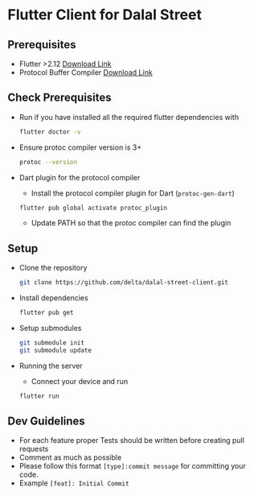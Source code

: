 # Flutter Client for Dalal Street

## Prerequisites

- Flutter >2.12 [Download Link](https://flutter.dev/docs/get-started/install)
- Protocol Buffer Compiler [Download Link](https://grpc.io/docs/protoc-installation/)

## Check Prerequisites

- Run if you have installed all the required flutter dependencies with

  ```bash
  flutter doctor -v
  ```

- Ensure protoc compiler version is 3+

  ```bash
  protoc --version
  ```

- Dart plugin for the protocol compiler

  - Install the protocol compiler plugin for Dart (`protoc-gen-dart`)

  ```bash
  flutter pub global activate protoc_plugin
  ```

  - Update PATH so that the protoc compiler can find the plugin

## Setup

- Clone the repository
  ```bash
  git clone https://github.com/delta/dalal-street-client.git
  ```
- Install dependencies

  ```bash
  flutter pub get
  ```

- Setup submodules

  ```bash
  git submodule init
  git submodule update
  ```

- Running the server

  - Connect your device and run

  ```bash
  flutter run
  ```

## Dev Guidelines

- For each feature proper Tests should be written before creating pull requests
- Comment as much as possible
- Please follow this format `[type]:commit message` for committing your code.
- Example `[feat]: Initial Commit`
